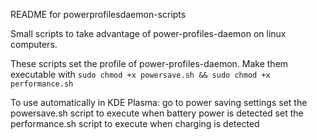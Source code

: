 README for powerprofilesdaemon-scripts

Small scripts to take advantage of power-profiles-daemon on linux computers.

These scripts set the profile of power-profiles-daemon.
Make them executable with 
`sudo chmod +x powersave.sh && sudo chmod +x performance.sh`

To use automatically in KDE Plasma:
go to power saving settings
set the powersave.sh script to execute when battery power is detected
set the performance.sh script to execute when charging is detected
